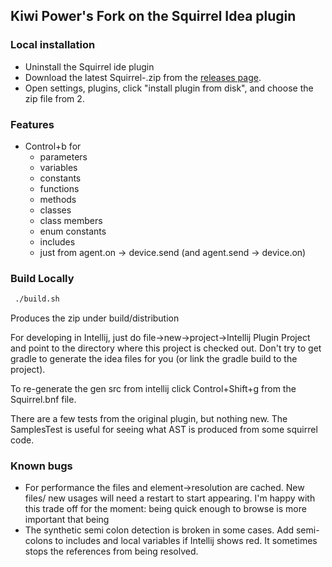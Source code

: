 ## Kiwi Power's Fork on the Squirrel Idea plugin

### Local installation
- Uninstall the Squirrel ide plugin
- Download the latest Squirrel-<version>.zip from the [releases page](../../releases).
- Open settings, plugins, click "install plugin from disk", and choose the zip file from 2. 


### Features
- Control+b for 
    - parameters
    - variables
    - constants
    - functions
    - methods
    - classes
    - class members
    - enum constants
    - includes
    - just from agent.on -> device.send (and agent.send -> device.on)
    
### Build Locally

```bash
 ./build.sh 
```
Produces the zip under build/distribution

For developing in Intellij, just do file->new->project->Intellij Plugin Project and point to the directory where this project is checked out. Don't try to get gradle to generate the idea files for you (or link the gradle build to the project).

To re-generate the gen src from intellij click Control+Shift+g from the Squirrel.bnf file. 

There are a few tests from the original plugin, but nothing new. The SamplesTest is useful for seeing what AST is produced from some squirrel code.

### Known bugs

- For performance the files and element->resolution are cached. New files/ new usages will need a restart to start appearing. I'm happy with this trade off for the moment: being quick enough to browse is more important that being 
- The synthetic semi colon detection is broken in some cases. Add semi-colons to includes and local variables if Intellij shows red. It sometimes stops the references from being resolved.
 
      
